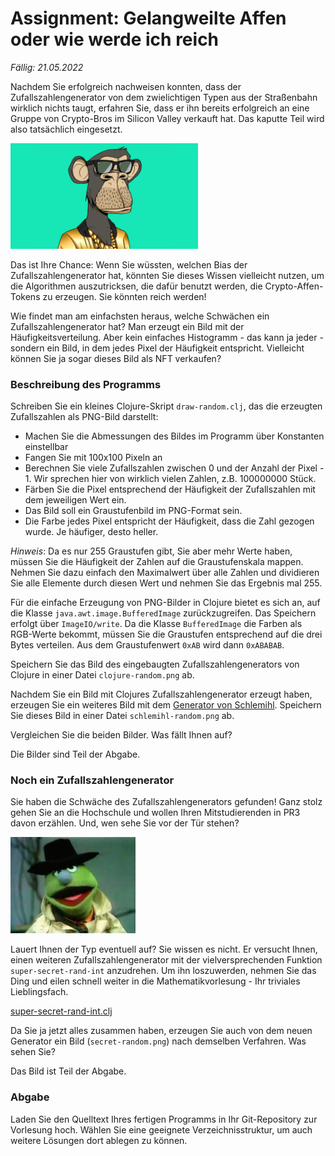 # Assignment: Gelangweilte Affen oder wie werde ich reich

*Fällig: 21.05.2022*

Nachdem Sie erfolgreich nachweisen konnten, dass der Zufallszahlengenerator von dem zwielichtigen Typen aus der Straßenbahn wirklich nichts taugt, erfahren Sie, dass er ihn bereits erfolgreich an eine Gruppe von Crypto-Bros im Silicon Valley verkauft hat. Das kaputte Teil wird also tatsächlich eingesetzt.

<img src="ape.jpg" width="300">

Das ist Ihre Chance: Wenn Sie wüssten, welchen Bias der Zufallszahlengenerator hat, könnten Sie dieses Wissen vielleicht nutzen, um die Algorithmen auszutricksen, die dafür benutzt werden, die Crypto-Affen-Tokens zu erzeugen. Sie könnten reich werden!

Wie findet man am einfachsten heraus, welche Schwächen ein Zufallszahlengenerator hat? Man erzeugt ein Bild mit der Häufigkeitsverteilung. Aber kein einfaches Histogramm - das kann ja jeder - sondern ein Bild, in dem jedes Pixel der Häufigkeit entspricht. Vielleicht können Sie ja sogar dieses Bild als NFT verkaufen?

### Beschreibung des Programms

Schreiben Sie ein kleines Clojure-Skript `draw-random.clj`, das die erzeugten Zufallszahlen als PNG-Bild darstellt:

  * Machen Sie die Abmessungen des Bildes im Programm über Konstanten einstellbar
  * Fangen Sie mit 100x100 Pixeln an
  * Berechnen Sie viele Zufallszahlen zwischen 0 und der Anzahl der Pixel - 1. Wir sprechen hier von wirklich vielen Zahlen, z.B. 100000000 Stück.
  * Färben Sie die Pixel entsprechend der Häufigkeit der Zufallszahlen mit dem jeweiligen Wert ein.
  * Das Bild soll ein Graustufenbild im PNG-Format sein.
  * Die Farbe jedes Pixel entspricht der Häufigkeit, dass die Zahl gezogen wurde. Je häufiger, desto heller.

*Hinweis*: Da es nur 255 Graustufen gibt, Sie aber mehr Werte haben, müssen Sie die Häufigkeit der Zahlen auf die Graustufenskala mappen. Nehmen Sie dazu einfach den Maximalwert über alle Zahlen und dividieren Sie alle Elemente durch diesen Wert und nehmen Sie das Ergebnis mal 255.

Für die einfache Erzeugung von PNG-Bilder in Clojure bietet es sich an, auf die Klasse `java.awt.image.BufferedImage` zurückzugreifen. Das Speichern erfolgt über `ImageIO/write`. Da die Klasse `BufferedImage` die Farben als RGB-Werte bekommt, müssen Sie die Graustufen entsprechend auf die drei Bytes verteilen. Aus dem Graustufenwert `0xAB` wird dann `0xABABAB`.

Speichern Sie das Bild des eingebaugten Zufallszahlengenerators von Clojure in einer Datei `clojure-random.png` ab.

Nachdem Sie ein Bild mit Clojures Zufallszahlengenerator erzeugt haben, erzeugen Sie ein weiteres Bild mit dem [Generator von Schlemihl](srand-int.clj). Speichern Sie dieses Bild in einer Datei `schlemihl-random.png` ab.

Vergleichen Sie die beiden Bilder. Was fällt Ihnen auf?

Die Bilder sind Teil der Abgabe.


### Noch ein Zufallszahlengenerator

Sie haben die Schwäche des Zufallszahlengenerators gefunden! Ganz stolz gehen Sie an die Hochschule und wollen Ihren Mitstudierenden in PR3 davon erzählen. Und, wen sehe Sie vor der Tür stehen?

<img src="schlemihl.jpg" width="200">

Lauert Ihnen der Typ eventuell auf? Sie wissen es nicht. Er versucht Ihnen, einen weiteren Zufallszahlengenerator mit der vielversprechenden Funktion `super-secret-rand-int` anzudrehen. Um ihn loszuwerden, nehmen Sie das Ding und eilen schnell weiter in die Mathematikvorlesung - Ihr triviales Lieblingsfach.

[super-secret-rand-int.clj](super-secret-rand-int.clj)

Da Sie ja jetzt alles zusammen haben, erzeugen Sie auch von dem neuen Generator ein Bild (`secret-random.png`) nach demselben Verfahren. Was sehen Sie?

Das Bild ist Teil der Abgabe.

### Abgabe


Laden Sie den Quelltext Ihres fertigen Programms in Ihr Git-Repository zur Vorlesung hoch. Wählen Sie eine geeignete Verzeichnisstruktur, um auch weitere Lösungen dort ablegen zu können.